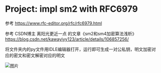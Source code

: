 # Project: impl sm2 with RFC6979

参考 https://www.rfc-editor.org/rfc/rfc6979.html

参考 CSDN博主 离阳光更近一点 的文章《sm2和sm4加密算法浅析》https://blog.csdn.net/kawayiyy123/article/details/106857256/

将文件夹内的py文件用IDLE编辑器打开，运行即可生成一对公私钥，明文加密对应的密文和密文解密对应的明文


![图片](https://user-images.githubusercontent.com/71548447/181919574-55783341-e7cf-4f37-b951-915b4436bec0.png)



